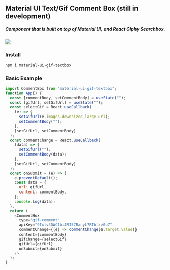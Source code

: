 ## Material UI Text/Gif Comment Box (still in development)

##### Component that is built on top of Material UI, and React Giphy Searchbox.

![](https://media.giphy.com/media/hrQoggTRAkxRxjuynj/giphy.gif)

### Install

```
npm i material-ui-gif-textbox
```

### **Basic Example**

```js
import CommentBox from "material-ui-gif-textbox";
function App() {
  const [commentBody, setCommentBody] = useState("");
  const [gifUrl, setGifUrl] = useState("");
  const selectGif = React.useCallback(
    (e) => {
      setGifUrl(e.images.downsized_large.url);
      setCommentBody("");
    },
    [setGifUrl, setCommentBody]
  );
  const commentChange = React.useCallback(
    (data) => {
      setGifUrl("");
      setCommentBody(data);
    },
    [setGifUrl, setCommentBody]
  );
  const onSubmit = (e) => {
    e.preventDefault();
    const data = {
      url: gifUrl,
      content: commentBody,
    };
    console.log(data);
  };
  return (
    <CommentBox
      type="gif-comment"
      apiKey="9Ixlv3DWC1biJRI57RanyL7RTbfzz0o7"
      commentChange={(e) => commentChange(e.target.value)}
      content={commentBody}
      gifChange={selectGif}
      gifUrl={gifUrl}
      onSubmit={onSubmit}
    />
  );
}
```
